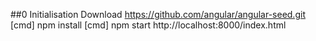 ##0 Initialisation
Download https://github.com/angular/angular-seed.git
[cmd] npm install
[cmd] npm start
http://localhost:8000/index.html
